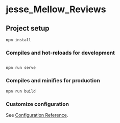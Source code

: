 # jesse_Mellow_Reviews

## Project setup
```
npm install
```

### Compiles and hot-reloads for development
```

npm run serve
```

### Compiles and minifies for production
```
npm run build
```

### Customize configuration
See [Configuration Reference](https://cli.vuejs.org/config/).
